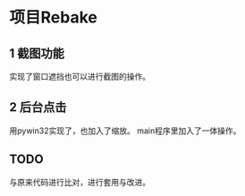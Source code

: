 # 项目Rebake
## 1 截图功能
实现了窗口遮挡也可以进行截图的操作。

## 2 后台点击
用pywin32实现了，也加入了缩放。
main程序里加入了一体操作。

## TODO
与原来代码进行比对，进行套用与改进。